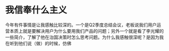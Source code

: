 我信奉什么主义
================

今年有件事情是让我感触比较深的。一个是Q2季度总结会议，老板说我们用户运营本质上就是要解决用户为什么要用我们产品的问题；另外一个就是看了李光耀的一些简介，了解了他在治国决策时怎么思考问题。为什么我感触很深呢？是因为我在听到他们说（做）的时候，仿佛
